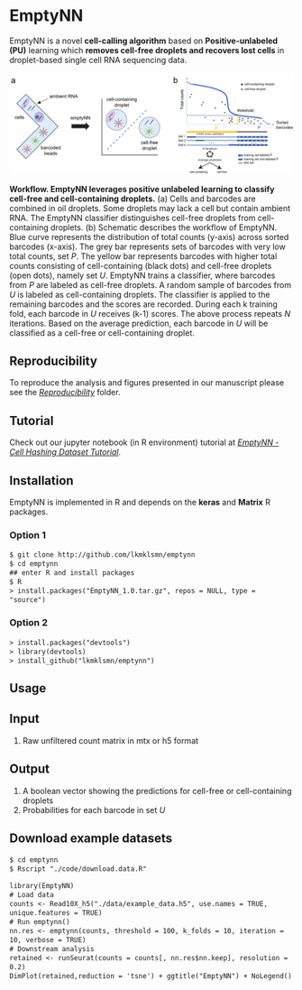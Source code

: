 # EmptyNN
EmptyNN is a novel **cell-calling algorithm** based on **Positive-unlabeled (PU)** learning which **removes cell-free droplets and recovers lost cells** in droplet-based single cell RNA sequencing data.

<p align="center">
<img src="Figure 1.png">
</p>

**Workflow. EmptyNN leverages positive unlabeled learning to classify cell-free and cell-containing droplets.** (a) Cells and barcodes are combined in oil droplets. Some droplets may lack a cell but contain ambient RNA. The EmptyNN classifier distinguishes cell-free droplets from cell-containing droplets. (b) Schematic describes the workflow of EmptyNN. Blue curve represents the distribution of total counts (y-axis) across sorted barcodes (x-axis). The grey bar represents sets of barcodes with very low total counts, set *P*. The yellow bar represents barcodes with higher total counts consisting of cell-containing (black dots) and cell-free droplets (open dots), namely set *U*. EmptyNN trains a classifier, where barcodes from *P* are labeled as cell-free droplets. A random sample of barcodes from *U* is labeled as cell-containing droplets. The classifier is applied to the remaining barcodes and the scores are recorded. During each k training fold, each barcode in *U* receives (k-1) scores. The above process repeats *N* iterations. Based on the average prediction, each barcode in *U* will be classified as a cell-free or cell-containing droplet.

## Reproducibility
To reproduce the analysis and figures presented in our manuscript please see the [*Reproducibility*](https://github.com/lkmklsmn/empty_nn/tree/master/Reproducibility) folder.

## Tutorial
Check out our jupyter notebook (in R environment) tutorial at [*EmptyNN - Cell Hashing Dataset Tutorial*](https://github.com/lkmklsmn/empty_nn/blob/master/Reproducibility/EmptyNN%20-%20Cell%20Hashing%20Dataset%20Tutorial.ipynb).

## Installation
EmptyNN is implemented in R and depends on the **keras** and **Matrix** R packages.

### Option 1
```
$ git clone http://github.com/lkmklsmn/emptynn
$ cd emptynn
## enter R and install packages
$ R
> install.packages("EmptyNN_1.0.tar.gz", repos = NULL, type = "source")
```
### Option 2
```
> install.packages("devtools")
> library(devtools)
> install_github("lkmklsmn/emptynn")
```

## Usage

## Input
1. Raw unfiltered count matrix in mtx or h5 format

## Output
1. A boolean vector showing the predictions for cell-free or cell-containing droplets
2. Probabilities for each barcode in set *U*

## Download example datasets
```
$ cd emptynn
$ Rscript "./code/download.data.R"
```

```
library(EmptyNN)
# Load data
counts <- Read10X_h5("./data/example_data.h5", use.names = TRUE, unique.features = TRUE)
# Run emptynn()
nn.res <- emptynn(counts, threshold = 100, k_folds = 10, iteration = 10, verbose = TRUE)
# Downstream analysis
retained <- runSeurat(counts = counts[, nn.res$nn.keep], resolution = 0.2)
DimPlot(retained,reduction = 'tsne') + ggtitle("EmptyNN") + NoLegend()
```
